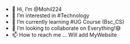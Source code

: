 - 👋 Hi, I’m @Mohil224
- 👀 I’m interested in #Technology
- 🌱 I’m currently learning #UG Course (Bsc_CS)
- 💞️ I’m looking to collaborate on Everything!😅
- 📫 How to reach me ... Will add MyWebsite

<!---
Mohil224/Mohil224 is a ✨ special ✨ repository because its `README.md` (this file) appears on your GitHub profile.
You can click the Preview link to take a look at your changes.
--->
